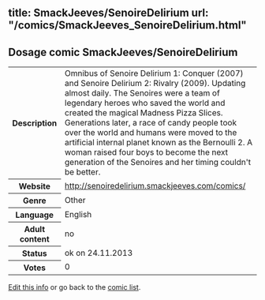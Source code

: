 title: SmackJeeves/SenoireDelirium
url: "/comics/SmackJeeves_SenoireDelirium.html"
---
Dosage comic SmackJeeves/SenoireDelirium
-----------------------------------------

<p id="msg"></p>
<script type="text/javascript">
if (window.location.search === '?edit_info_mail=sent_ok') {
  var elem = document.getElementById("msg");
  elem.innerHTML = 'Edited information sucessfully sent for review, which is usually done daily. Thanks!';
  elem.className = 'ok';
}
</script>
<table class="comicinfo">
<tr>
<th>Description</th><td>Omnibus of Senoire Delirium 1: Conquer (2007) and Senoire Delirium 2: Rivalry (2009). Updating almost daily. The Senoires were a team of legendary heroes who saved the world and created the magical Madness Pizza Slices. Generations later, a race of candy people took over the world and humans were moved to the artificial internal planet known as the Bernoulli 2. A woman raised four boys to become the next generation of the Senoires and her timing couldn't be better.</td>
</tr>
<tr>
<th>Website</th><td><a href="http://senoiredelirium.smackjeeves.com/comics/">http://senoiredelirium.smackjeeves.com/comics/</a></td>
</tr>
<tr>
<th>Genre</th><td>Other</td>
</tr>
<tr>
<th>Language</th><td>English</td>
</tr>
<tr>
<th>Adult content</th><td>no</td>
</tr>
<tr>
<th>Status</th><td>ok on 24.11.2013</td>
</tr>
<tr>
<th>Votes</th><td>0</td>
</tr>
</table>

[Edit this info](SmackJeeves_SenoireDelirium_edit.html) or go back to the [comic list](../comic-index.html).
